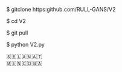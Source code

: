 $ gitclone https:github.com/RULL-GANS/V2

$ cd V2

$ git pull

$ python V2.py

🇸 🇪 🇱 🇦 🇲 🇦 🇹  
🇲 🇪 🇳 🇨 🇴 🇧 🇦 
